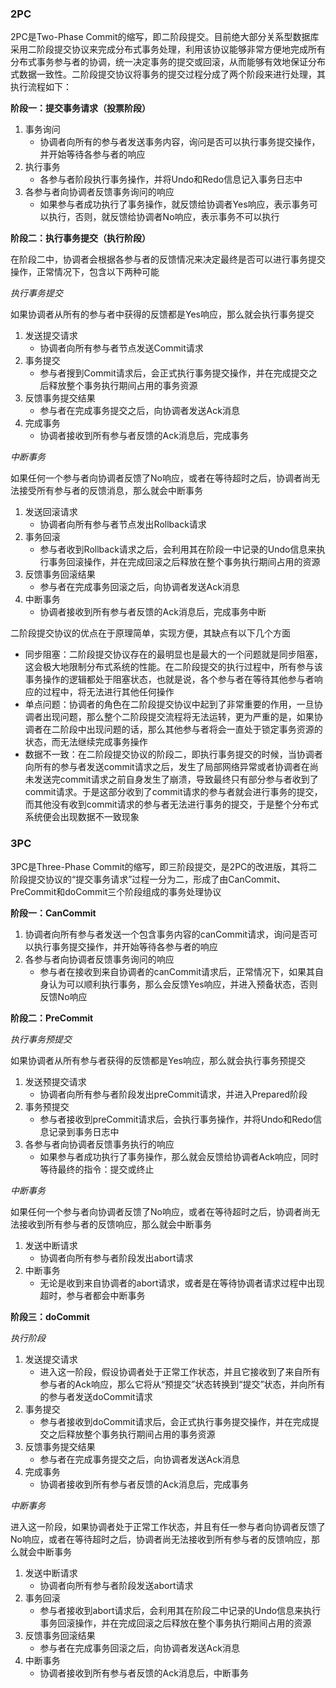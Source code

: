 ### 2PC

2PC是Two-Phase Commit的缩写，即二阶段提交。目前绝大部分关系型数据库采用二阶段提交协议来完成分布式事务处理，利用该协议能够非常方便地完成所有分布式事务参与者的协调，统一决定事务的提交或回滚，从而能够有效地保证分布式数据一致性。二阶段提交协议将事务的提交过程分成了两个阶段来进行处理，其执行流程如下：



**阶段一：提交事务请求（投票阶段）**

1. 事务询问
   - 协调者向所有的参与者发送事务内容，询问是否可以执行事务提交操作，并开始等待各参与者的响应
2. 执行事务
   - 各参与者阶段执行事务操作，并将Undo和Redo信息记入事务日志中
3. 各参与者向协调者反馈事务询问的响应
   - 如果参与者成功执行了事务操作，就反馈给协调者Yes响应，表示事务可以执行，否则，就反馈给协调者No响应，表示事务不可以执行



**阶段二：执行事务提交（执行阶段）**

在阶段二中，协调者会根据各参与者的反馈情况来决定最终是否可以进行事务提交操作，正常情况下，包含以下两种可能

*执行事务提交*

如果协调者从所有的参与者中获得的反馈都是Yes响应，那么就会执行事务提交

1. 发送提交请求
   - 协调者向所有参与者节点发送Commit请求
2. 事务提交
   - 参与者搜到Commit请求后，会正式执行事务提交操作，并在完成提交之后释放整个事务执行期间占用的事务资源
3. 反馈事务提交结果
   - 参与者在完成事务提交之后，向协调者发送Ack消息
4. 完成事务
   - 协调者接收到所有参与者反馈的Ack消息后，完成事务

*中断事务*

如果任何一个参与者向协调者反馈了No响应，或者在等待超时之后，协调者尚无法接受所有参与者的反馈消息，那么就会中断事务

1. 发送回滚请求
   - 协调者向所有参与者节点发出Rollback请求
2. 事务回滚
   - 参与者收到Rollback请求之后，会利用其在阶段一中记录的Undo信息来执行事务回滚操作，并在完成回滚之后释放在整个事务执行期间占用的资源
3. 反馈事务回滚结果
   - 参与者在完成事务回滚之后，向协调者发送Ack消息
4. 中断事务
   - 协调者接收到所有参与者反馈的Ack消息后，完成事务中断



二阶段提交协议的优点在于原理简单，实现方便，其缺点有以下几个方面

- 同步阻塞：二阶段提交协议存在的最明显也是最大的一个问题就是同步阻塞，这会极大地限制分布式系统的性能。在二阶段提交的执行过程中，所有参与该事务操作的逻辑都处于阻塞状态，也就是说，各个参与者在等待其他参与者响应的过程中，将无法进行其他任何操作
- 单点问题：协调者的角色在二阶段提交协议中起到了非常重要的作用，一旦协调者出现问题，那么整个二阶段提交流程将无法运转，更为严重的是，如果协调者在二阶段中出现问题的话，那么其他参与者将会一直处于锁定事务资源的状态，而无法继续完成事务操作
- 数据不一致：在二阶段提交协议的阶段二，即执行事务提交的时候，当协调者向所有的参与者发送commit请求之后，发生了局部网络异常或者协调者在尚未发送完commit请求之前自身发生了崩溃，导致最终只有部分参与者收到了commit请求。于是这部分收到了commit请求的参与者就会进行事务的提交，而其他没有收到commit请求的参与者无法进行事务的提交，于是整个分布式系统便会出现数据不一致现象



### 3PC

3PC是Three-Phase Commit的缩写，即三阶段提交，是2PC的改进版，其将二阶段提交协议的“提交事务请求”过程一分为二，形成了由CanCommit、PreCommit和doCommit三个阶段组成的事务处理协议



**阶段一：CanCommit**

1. 协调者向所有参与者发送一个包含事务内容的canCommit请求，询问是否可以执行事务提交操作，并开始等待各参与者的响应
2. 各参与者向协调者反馈事务询问的响应
   - 参与者在接收到来自协调者的canCommit请求后，正常情况下，如果其自身认为可以顺利执行事务，那么会反馈Yes响应，并进入预备状态，否则反馈No响应



**阶段二：PreCommit**

*执行事务预提交*

如果协调者从所有参与者获得的反馈都是Yes响应，那么就会执行事务预提交

1. 发送预提交请求
   - 协调者向所有参与者阶段发出preCommit请求，并进入Prepared阶段
2. 事务预提交
   - 参与者接收到preCommit请求后，会执行事务操作，并将Undo和Redo信息记录到事务日志中
3. 各参与者向协调者反馈事务执行的响应
   - 如果参与者成功执行了事务操作，那么就会反馈给协调者Ack响应，同时等待最终的指令：提交或终止

*中断事务*

如果任何一个参与者向协调者反馈了No响应，或者在等待超时之后，协调者尚无法接收到所有参与者的反馈响应，那么就会中断事务

1. 发送中断请求
   - 协调者向所有参与者阶段发出abort请求
2. 中断事务
   - 无论是收到来自协调者的abort请求，或者是在等待协调者请求过程中出现超时，参与者都会中断事务



**阶段三：doCommit**

*执行阶段*

1. 发送提交请求
   - 进入这一阶段，假设协调者处于正常工作状态，并且它接收到了来自所有参与者的Ack响应，那么它将从“预提交”状态转换到“提交”状态，并向所有的参与者发送doCommit请求
2. 事务提交
   - 参与者接收到doCommit请求后，会正式执行事务提交操作，并在完成提交之后释放整个事务执行期间占用的事务资源
3. 反馈事务提交结果
   - 参与者在完成事务提交之后，向协调者发送Ack消息
4. 完成事务
   - 协调者接收到所有参与者反馈的Ack消息后，完成事务

*中断事务*

进入这一阶段，如果协调者处于正常工作状态，并且有任一参与者向协调者反馈了No响应，或者在等待超时之后，协调者尚无法接收到所有参与者的反馈响应，那么就会中断事务

1. 发送中断请求
   - 协调者向所有参与者阶段发送abort请求
2. 事务回滚
   - 参与者接收到abort请求后，会利用其在阶段二中记录的Undo信息来执行事务回滚操作，并在完成回滚之后释放在整个事务执行期间占用的资源
3. 反馈事务回滚结果
   - 参与者在完成事务回滚之后，向协调者发送Ack消息
4. 中断事务
   - 协调者接收到所有参与者反馈的Ack消息后，中断事务







